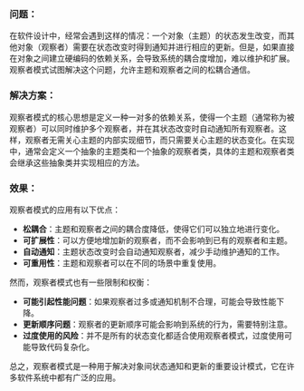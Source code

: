 ### 问题：

在软件设计中，经常会遇到这样的情况：一个对象（主题）的状态发生改变，而其他对象（观察者）需要在状态改变时得到通知并进行相应的更新。但是，如果直接在对象之间建立硬编码的依赖关系，会导致系统的耦合度增加，难以维护和扩展。观察者模式试图解决这个问题，允许主题和观察者之间的松耦合通信。

### 解决方案：

观察者模式的核心思想是定义一种一对多的依赖关系，使得一个主题（通常称为被观察者）可以同时维护多个观察者，并在其状态改变时自动通知所有观察者。这样，观察者无需关心主题的内部实现细节，而只需要关心主题的状态变化。在实现中，通常会定义一个抽象的主题类和一个抽象的观察者类，具体的主题和观察者类会继承这些抽象类并实现相应的方法。

### 效果：

观察者模式的应用有以下优点：

* **松耦合**：主题和观察者之间的耦合度降低，使得它们可以独立地进行变化。
* **可扩展性**：可以方便地增加新的观察者，而不会影响到已有的观察者和主题。
* **自动通知**：主题状态改变时会自动通知观察者，减少手动维护通知的工作。
* **可重用性**：主题和观察者可以在不同的场景中重复使用。

然而，观察者模式也有一些限制和权衡：

* **可能引起性能问题**：如果观察者过多或通知机制不合理，可能会导致性能下降。
* **更新顺序问题**：观察者的更新顺序可能会影响到系统的行为，需要特别注意。
* **过度使用的风险**：并不是所有的状态变化都适合使用观察者模式，过度使用可能导致代码复杂化。

总之，观察者模式是一种用于解决对象间状态通知和更新的重要设计模式，它在许多软件系统中都有广泛的应用。